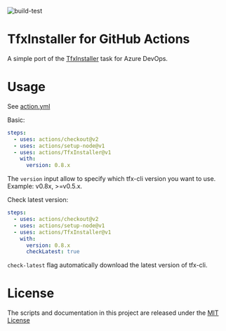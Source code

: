 ![build-test](https://github.com/Maetis/github-action-tfxinstaller/workflows/build-test/badge.svg)

# TfxInstaller for GitHub Actions

A simple port of the [TfxInstaller](https://github.com/microsoft/azure-devops-extension-tasks/tree/main/BuildTasks/TfxInstaller) task for Azure DevOps.

# Usage

See [action.yml](https://github.com/Maetis/github-action-tfxinstaller/blob/main/action.yml)

Basic:
```yaml
steps:
  - uses: actions/checkout@v2
  - uses: actions/setup-node@v1
  - uses: actions/TfxInstaller@v1
    with:
      version: 0.8.x
```
The `version` input allow to specify which tfx-cli version you want to use. Example: v0.8x, >=v0.5.x.

Check latest version:
```yaml
steps:
  - uses: actions/checkout@v2
  - uses: actions/setup-node@v1
  - uses: actions/TfxInstaller@v1
    with:
      version: 0.8.x
      checkLatest: true
```
`check-latest` flag automatically download the latest version of tfx-cli.

# License

The scripts and documentation in this project are released under the [MIT License](LICENSE)